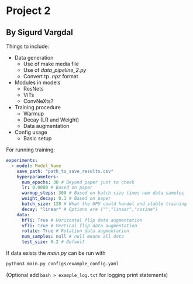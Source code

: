 # Project 2
## By Sigurd Vargdal

Things to include:
- Data generation
    - Use of make media file
    - Use of *data_pipeline_2.py* 
    - Convert tp *.npz* format
- Modules in models
    - ResNets
    - ViTs
    - ConvNeXts?
- Training procedure
    - Warmup
    - Decay (LR and Weight)
    - Data augmentation
- Config usage
    - Basic setup

For running training:
```yaml
experiments:
  - model: Model_Name
    save_path: "path_to_save_results.csv"
    hyperparameters:
      num_epochs: 30 # Beyond paper just to check
      lr: 0.0008 # Based on paper
      warmup_steps: 300 # Based on batch size times num data samples
      weight_decay: 0.1 # Based on paper
      batch_size: 128 # What the GPU could handel and stable training
      decay: "linear" # Options are ("","linear","cosine")
    data:
      hfli: True # Horizontal flip data augmentation
      vfli: True # Vertical flip data augmentation
      rotate: True # Rotation data augmentation
      num_samples: null # null means all data
      test_size: 0.2 # Default
```


If data exists the *main.py* can be run with
```bash
python3 main.py configs/example_config.yaml
```
(Optional add `bash > example_log.txt` for logging print statements)